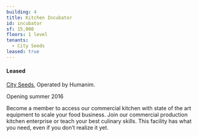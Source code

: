 ```yaml
---
building: 4
title: Kitchen Incubator
id: incubator
sf: 15,000
floors: 1 level
tenants:
  - City Seeds
leased: true
---
```


#### Leased

<a href="http://www.cityseeds.org" target="_blank">City Seeds</a>, Operated by Humanim.

Opening summer 2016

Become a member to access our commercial kitchen with state of the art equipment to scale your food business. Join our commercial production kitchen enterprise or teach your best culinary skills. This facility has what you need, even if you don’t realize it yet.

